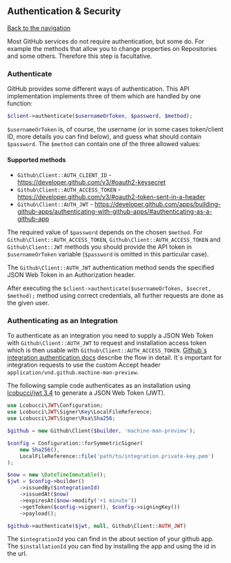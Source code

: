 ## Authentication & Security
[Back to the navigation](README.md)

Most GitHub services do not require authentication, but some do. For example the methods that allow you to change
properties on Repositories and some others. Therefore this step is facultative.

### Authenticate

GitHub provides some different ways of authentication. This API implementation implements three of them which are
handled by one function:

```php
$client->authenticate($usernameOrToken, $password, $method);
```

`$usernameOrToken` is, of course, the username (or in some cases token/client ID, more details you can find below),
and guess what should contain `$password`. The `$method` can contain one of the three allowed values:

#### Supported methods
* `Github\Client::AUTH_CLIENT_ID` - https://developer.github.com/v3/#oauth2-keysecret
* `Github\Client::AUTH_ACCESS_TOKEN` - https://developer.github.com/v3/#oauth2-token-sent-in-a-header
* `Github\Client::AUTH_JWT` - https://developer.github.com/apps/building-github-apps/authenticating-with-github-apps/#authenticating-as-a-github-app

The required value of `$password` depends on the chosen `$method`. For `Github\Client::AUTH_ACCESS_TOKEN`, `Github\Client::AUTH_ACCESS_TOKEN` and
`Github\Client::JWT` methods you should provide the API token in `$usernameOrToken` variable (`$password` is omitted in
this particular case).

The `Github\Client::AUTH_JWT` authentication method sends the specified JSON Web Token in an Authorization header.

After executing the `$client->authenticate($usernameOrToken, $secret, $method);` method using correct credentials, all
further requests are done as the given user.

### Authenticating as an Integration

To authenticate as an integration you need to supply a JSON Web Token with `Github\Client::AUTH_JWT` to request
and installation access token which is then usable with `Github\Client::AUTH_ACCESS_TOKEN`. [Github´s integration
authentication docs](https://developer.github.com/apps/building-github-apps/authentication-options-for-github-apps/#authenticating-as-a-github-app) describe the flow in detail.
It´s important for integration requests to use the custom Accept header `application/vnd.github.machine-man-preview`.

The following sample code authenticates as an installation using [lcobucci/jwt 3.4](https://github.com/lcobucci/jwt/tree/3.4)
to generate a JSON Web Token (JWT).

```php
use Lcobucci\JWT\Configuration;
use Lcobucci\JWT\Signer\Key\LocalFileReference;
use Lcobucci\JWT\Signer\Rsa\Sha256;

$github = new Github\Client($builder, 'machine-man-preview');

$config = Configuration::forSymmetricSigner(
    new Sha256(),
    LocalFileReference::file('path/to/integration.private-key.pem')
);

$now = new \DateTimeImmutable();
$jwt = $config->builder()
    ->issuedBy($integrationId)
    ->issuedAt($now)
    ->expiresAt($now->modify('+1 minute'))
    ->getToken($config->signer(), $config->signingKey())
    ->payload();

$github->authenticate($jwt, null, Github\Client::AUTH_JWT)
```

The `$integrationId` you can find in the about section of your github app.
The `$installationId` you can find by installing the app and using the id in the url.
